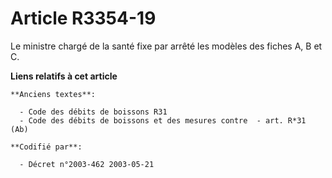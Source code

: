 # Article R3354-19

Le ministre chargé de la santé fixe par arrêté les modèles des fiches A, B et C.

**Liens relatifs à cet article**

	**Anciens textes**:

	  - Code des débits de boissons R31
	  - Code des débits de boissons et des mesures contre  - art. R*31 (Ab)

	**Codifié par**:

	  - Décret n°2003-462 2003-05-21
